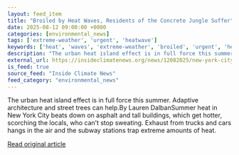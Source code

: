 ```yaml
---
layout: feed_item
title: "Broiled by Heat Waves, Residents of the Concrete Jungle Suffer"
date: 2025-08-12 09:00:00 +0000
categories: [environmental_news]
tags: ['extreme-weather', 'urgent', 'heatwave']
keywords: ['heat', 'waves', 'extreme-weather', 'broiled', 'urgent', 'heatwave']
description: "The urban heat island effect is in full force this summer"
external_url: https://insideclimatenews.org/news/12082025/new-york-city-heat-island-effect/
is_feed: true
source_feed: "Inside Climate News"
feed_category: "environmental_news"
---
```


The urban heat island effect is in full force this summer. Adaptive architecture and street trees can help.By Lauren DalbanSummer heat in New York City beats down on asphalt and tall buildings, which get hotter, scorching the locals, who can’t stop sweating. Exhaust from trucks and cars hangs in the air and the subway stations trap extreme amounts of heat.

[Read original article](https://insideclimatenews.org/news/12082025/new-york-city-heat-island-effect/)
